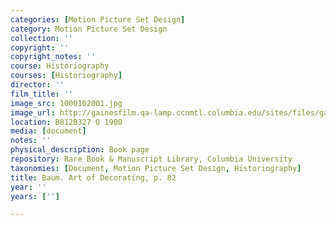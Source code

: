 ```yaml
---
categories: [Motion Picture Set Design]
category: Motion Picture Set Design
collection: ''
copyright: ''
copyright_notes: ''
course: Historiography
courses: [Historiography]
director: ''
film_title: ''
image_src: 1000102001.jpg
image_url: http://gainesfilm.qa-lamp.ccnmtl.columbia.edu/sites/files/gainesfilm/images/1000102001.jpg
location: B812B327 O 1900
media: [document]
notes: ''
physical_description: Book page
repository: Rare Book & Manuscript Library, Columbia University
taxonomies: [Document, Motion Picture Set Design, Historiography]
title: Baum. Art of Decorating, p. 82
year: ''
years: ['']

---
```

